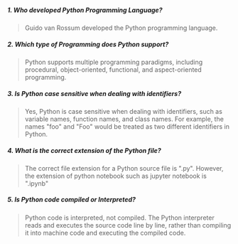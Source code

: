 ##### 1. Who developed Python Programming Language?
>Guido van Rossum developed the Python programming language.

##### 2. Which type of Programming does Python support?
>Python supports multiple programming paradigms, including procedural, object-oriented, functional, and aspect-oriented programming.

##### 3. Is Python case sensitive when dealing with identifiers?
>Yes, Python is case sensitive when dealing with identifiers, such as variable names, function names, and class names. For example, the names "foo" and "Foo" would be treated as two different identifiers in Python.

##### 4. What is the correct extension of the Python file?
>The correct file extension for a Python source file is ".py". However, the extension of python notebook such as jupyter notebook is ".ipynb"

##### 5. Is Python code compiled or Interpreted?
>Python code is interpreted, not compiled. The Python interpreter reads and executes the source code line by line, rather than compiling it into machine code and executing the compiled code.

